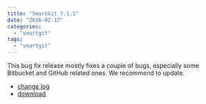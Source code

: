 ```yaml
---
title: "SmartGit 7.1.1"
date: "2016-02-17"
categories: 
  - "smartgit"
tags: 
  - "smartgit"
---
```


This bug fix release mostly fixes a couple of bugs, especially some Bitbucket and GitHub related ones. We recommend to update.

- [change log](http://www.syntevo.com/smartgit/changelog.txt)
- [download](http://www.syntevo.com/smartgit/download)
